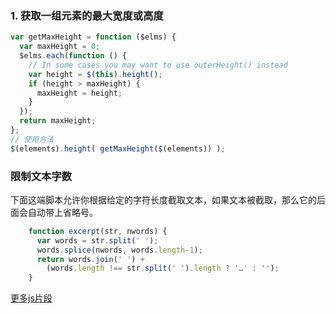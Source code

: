 ### 1. 获取一组元素的最大宽度或高度
```js
var getMaxHeight = function ($elms) {
  var maxHeight = 0;
  $elms.each(function () {
    // In some cases you may want to use outerHeight() instead
    var height = $(this).height();
    if (height > maxHeight) {
      maxHeight = height;
    }
  });
  return maxHeight;
};
// 使用方法
$(elements).height( getMaxHeight($(elements)) );
```
### 限制文本字数
下面这端脚本允许你根据给定的字符长度截取文本，如果文本被截取，那么它的后面会自动带上省略号。
```js
    function excerpt(str, nwords) {
      var words = str.split(' ');
      words.splice(nwords, words.length-1);
      return words.join(' ') +
        (words.length !== str.split(' ').length ? '…' : '');
    }
```
[更多js片段](http://www.jianshu.com/p/3ef822ec5a63)

